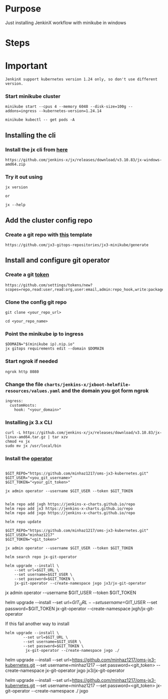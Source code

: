 # Purpose

Just installing JenkinX workflow with minikube in windows

# Steps

# Important
```
JenkinX support kubernetes version 1.24 only, so don't use different version.
```

### Start minikube cluster
```
minikube start --cpus 4 --memory 6048 --disk-size=100g --addons=ingress --kubernetes-version=1.24.14

minikube kubectl -- get pods -A
```

## Installing the cli

### Install the jx cli from [here](https://github.com/jenkins-x/jx/releases/download/v3.10.83/jx-windows-amd64.zip)
```
https://github.com/jenkins-x/jx/releases/download/v3.10.83/jx-windows-amd64.zip
```

### Try it out using 
```
jx version

or 

jx --help 
```


## Add the cluster config repo

### Create a git repo with [this](https://github.com/jx3-gitops-repositories/jx3-minikube/generate) template

```
https://github.com/jx3-gitops-repositories/jx3-minikube/generate
```
<!-- 
### Add your domain in the `jx-requirements.yml` file in the created github

Change
```
cluster:
---
ingress:
  domain: ""

```

To this
```
ingress:
  domain: "yourdomain.com"
```

### Verify that the server doesn't have nginx installed.

```
kubectl get ns
kubectl get node
``` -->

## Install and configure git operator

### Create a git [token](https://github.com/settings/tokens/new?scopes=repo,read:user,read:org,user:email,admin:repo_hook,write:packages,read:packages,write:discussion,workflow) 
```
https://github.com/settings/tokens/new?scopes=repo,read:user,read:org,user:email,admin:repo_hook,write:packages,read:packages,write:discussion,workflow
```
### Clone the config git repo
```
git clone <your_repo_url>

cd <your_repo_name>
```

### Point the minikube ip to ingress
```
$DOMAIN="$(minikube ip).nip.io"
jx gitops requirements edit --domain $DOMAIN
```
### Start ngrok if needed
```
ngrok http 8080
```

### Change the file `charts/jenkins-x/jxboot-helmfile-resources/values.yaml` and the domain you got form ngrok
```
ingress:
  customHosts:
    hook: "<your_domain>"

```

### Installing jx 3.x CLI
```
curl -L https://github.com/jenkins-x/jx/releases/download/v3.10.83/jx-linux-amd64.tar.gz | tar xzv
chmod +x jx 
sudo mv jx /usr/local/bin
```


### Install the [operator](https://jenkins-x.io/v3/admin/setup/operator/)
```

$GIT_REPO="https://github.com/minhaz1217/oms-jx3-kubernetes.git"
$GIT_USER="<you_git_username>"
$GIT_TOKEN="<your_git_token>"

jx admin operator --username $GIT_USER --token $GIT_TOKEN


helm repo add jxgh https://jenkins-x-charts.github.io/repo
helm repo add jx3 https://jenkins-x-charts.github.io/repo
helm repo add jxgo https://jenkins-x-charts.github.io/repo

helm repo update

$GIT_REPO="https://github.com/minhaz1217/oms-jx3-kubernetes.git"
$GIT_USER="minhaz1217"
$GIT_TOKEN="<git_token>"

jx admin operator --username $GIT_USER --token $GIT_TOKEN

helm search repo jx-git-operator

helm upgrade --install \
    --set url=$GIT_URL \
    --set username=$GIT_USER \
    --set password=$GIT_TOKEN \
    jx-git-operator --create-namespace jxgo jx3/jx-git-operator
```


jx admin operator --username $GIT_USER --token $GIT_TOKEN


helm upgrade --install --set url=$GIT_URL --set username=$GIT_USER --set password=$GIT_TOKEN jx-git-operator --create-namespace jxgh/jx-git-operator



If this fail another way to install
```
helm upgrade --install \
        --set url=$GIT_URL \
        --set username=$GIT_USER \
        --set password=$GIT_TOKEN \
         jx-git-operator --create-namespace jxgo ./
```
helm upgrade --install --set url=https://github.com/minhaz1217/oms-jx3-kubernetes.git --set username=minhaz1217 --set password=<git_token> --create-namespace jx-git-operator jxgo jx3/jx-git-operator

helm upgrade --install --set url=https://github.com/minhaz1217/oms-jx3-kubernetes.git --set username=minhaz1217 --set password=<git_token> jx-git-operator --create-namespace  ./ jxgo
